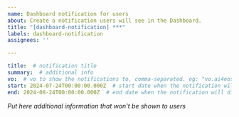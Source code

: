 ```yaml
---
name: Dashboard notification for users
about: Create a notification users will see in the Dashboard.
title: "[dashboard-notification] ***"
labels: dashboard-notification
assignees: ''

---
```


```yaml
title:  # notification title
summary:  # additional info
vo:  # vo to show the notifications to, comma-separated. eg: "vo.ai4eosc.eu, vo.imagine-ai.eu" - if empty show to everyone
start: 2024-07-24T00:00:00.000Z  # start date when the notification will appear
end: 2024-08-24T00:00:00.000Z  # end date when the notification will disappear
```

_Put here additional information that won't be shown to users_
